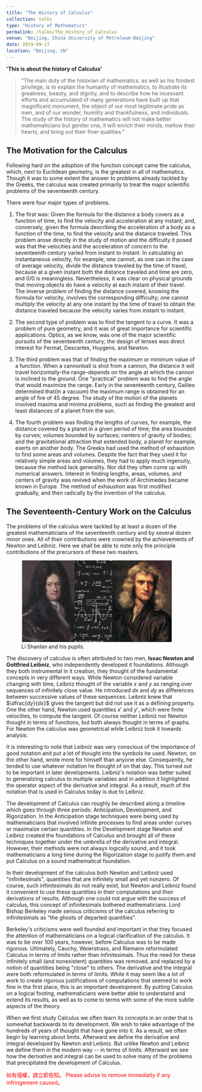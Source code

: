 ```yaml
---
title: "The History of Calculus"
collection: talks
type: "History of Mathematics"
permalink: /talks/The_History_of_Calculus
venue: "Beijing, China University of Petroleum-Beijing"
date: 2019-09-17
location: "Beijing, CN"
---
```


**'This is about the history of Calculus'**

> "The main duty of the historian of mathematics, as well as his fondest privilege, is to explain the humanity of mathematics, to illustrate its greatness, beauty, and dignity, and to describe how he incessant efforts and accumulated of many generations have built up that magnificent monument, the object of our most legitimate pride as men, and of our wonder, humility and thankfulness, and individuals. The study of the history of mathematics will not make better mathematicians but gentler one, it will enrich their minds, mellow their hearts, and bring out their finer qualities."


## The Motivation for the Calculus
Following hard on the adoption of the function concept came the calculus, which, next to Euclidean geometry, is the greatest in all of mathematics. Though it was to some extent the answer  to problems already tackled by the Greeks, the calculus was created primarily to treat the major scientific problems of the seventeenth century.

There were four major types of problems. 

  1. The first was: Given the formula for the distance a body covers as a function of time, to find the velocity and acceleration at any instant; and, conversely, given the formula describing the acceleration of a body as a function of the time, to find the velocity and the distance traveled. This problem arose directly in the study of motion and the difficulty it posed was that the velocities and the acceleration of concern to the seventeenth century varied from instant to instant. In calculating an instantaneous velocity, for example, one cannot, as one can in the case of average velocity, divide the distance traveled by the time of travel, because at a given instant both the distance traveled and time are zero, and $0/0$ is meaningless. Nevertheless, it was clear on physical grounds that moving objects do have a velocity at each instant of their travel. The inverse problem of finding the distance covered, knowing the formula for velocity, involves the corresponding difficulty; one cannot multiply the velocity at any one instant by the time of travel to obtain the distance traveled because the velocity varies from instant to instant.

  2. The second type of problem was to find the tangent to a curve. It was a problem of pure geometry, and it was of great importance for scientific applications. Optics, as we know, was one of the major scientific pursuits of the seventeenth century; the design of lenses was direct interest for Fermat, Descartes, Huygens, and Newton.

  3. The third problem was that of finding the maximum or minimum value of a function. When a cannonball is shot from a cannon, the distance it will travel horizontally-the range-depends on the angle at which the cannon is inclined to the ground. One "practical" problem was to find the angle that would maximize the range. Early in the seventeenth century, Galileo determined that(in a vacuum) the maximum range is obtained for an angle of fire of 45 degree. The study of the motion of the planets involved maxima and minima problems, such as finding the greatest and least distances of a planet from the sun.

  4. The fourth problem was finding the lengths of curves, for example, the distance covered by a planet in a given period of time; the area bounded by curves; volumes bounded by surfaces; centers of gravity of bodies; and the gravitational attraction that extended body, a planet for example, exerts on another body. The Greeks had used the method of exhaustion to find some areas and volumes. Despite the fact that they used it for relatively simple areas and volumes, they had to apply much ingenuity, because the method lack generality. Nor did they often come up with numerical answers. Interest in finding lengths, areas, volumes, and centers of gravity was revived when the work of Archimedes became known in Europe. The method of exhaustion was first modified gradually, and then radically by the invention of the calculus.

## The Seventeenth-Century Work on the Calculus

The problems of the calculus were tackled by at least a dozen of the greatest mathematicians of the seventeenth century and by several dozen minor ones. All of their contributions were crowned by the achievements of Newton and Leibniz. Here we shall be able to note only the principle contributions of the precursors of these two masters.

  <figure>
    <img src="/images/Newton_and_Leibniz.png" alt="my alt text" style="width:400px"/>
    <figcaption>Li Shanlan and his pupils.</figcaption>
  </figure>

The discovery of calculus is often attributed to two men, **Issac Newton and Gottfried Leibniz**, who independently developed it foundations. Although they both instrumental in it creation, they thought of the fundamental concepts in very different ways. While Newton considered variable changing with time, Leibniz thought of the variable $x$ and $y$ as ranging over sequences of infinitely close value. He introduced $dx$ and $dy$ as differences between successive values of these sequences. Leibniz knew that $\dfrac{dy}{dx}$ gives the tangent but did not use it as a defining property. One the other hand, Newton used quantities $x'$ and $y'$, which were finite velocities, to compute the tangent. Of course neither Leibniz nor Newton thought in terms of functions, but both always thought in terms of graphs. For Newton the calculus was geometrical while Leibniz took it towards analysis.

It is interesting to note that Leibniz was very conscious of the importance of good notation and put a lot of thought into the symbols he used. Newton, on the other hand, wrote more for himself than anyone else. Consequently, he tended to use whatever notation he thought of on that day. This turned out to be important in later developments. Leibniz's notation was better suited to generalizing calculus to multiple variables and in addition it highlighted the operator aspect of the derivative and integral. As a result, much of the notation that is used in Calculus today is due to Leibniz.

The development of Calculus can roughly be described along a timeline which goes through three periods: Anticipation, Development, and Rigorization. In the Anticipation stage techniques were being used by mathematicians that involved infinite processes to find areas under curves or maximaize certain quantities. In the Development stage Newton and Leibniz created the foundations of Calculus and brought all of these techniques together under the umbrella of the derivative and integral. However, their methods were not always logically sound, and it took mathematicians a long time during the Rigorization stage to justify them and put Calculus on a sound mathematical foundation.

In their development of the calculus both Newton and Leibniz used "infinitesimals", quantities that are infinitely small and yet nonzero. Of course, such infinitesimals do not really exist, but Newton and Leibniz found it convenient to use these quantities in their computations and their derivations of results. Although one could not argue with the success of calculus, this concept of infinitesimals bothered mathematicians. Lord Bishop Berkeley made serious criticisms of the calculus referring to infinitesimals as "the ghosts of departed quantities".

Berkeley's criticisms were well founded and important in that they focused the attention of mathematicians on a logical clarification of the calculus. It was to be over 100 years, however, before Calculus was to be made rigorous. Ultimately, Cauchy, Weierstrass, and Riemann reformulated Calculus in terms of limits rather than infinitesimals. Thus the need for these infinitely small (and nonexistent) quantities was removed, and replaced by a notion of quantities being "close" to others. The derivative and the integral were both reformulated in terms of limits. While it may seem like a lot of work to create rigorous justifications of computations that seemed to work fine in the first place, this is an important development. By putting Calculus on a logical footing, mathematicians were better able to understand and extend its results, as well as to come to terms with some of the more subtle aspects of the theory.

When we first study Calculus we often learn its concepts in an order that is somewhat backwards to its development. We wish to take advantage of the hundreds of years of thought that have gone into it. As a result, we often begin by learning about limits. Afterward we define the derivative and integral developed by Newton and Leibniz. But unlike Newton and Leibniz we define them in the modern way -- in terms of limits. Afterward we see how the derivative and integral can be used to solve many of the problems that precipitated the development of Calculus.

 <span style="color:red"> 如有侵權，請立即告知。</span>
 <span style="color:red"> Please advise to remove immediatly if any infringement caused。</span>


